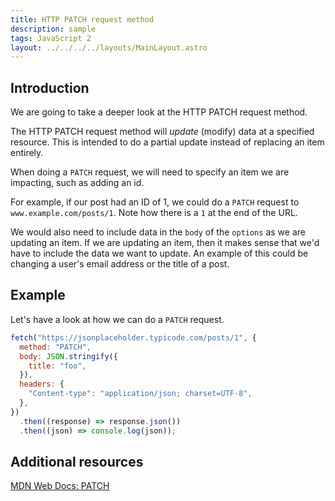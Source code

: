 ```yaml
---
title: HTTP PATCH request method
description: sample
tags: JavaScript 2
layout: ../../../../layouts/MainLayout.astro
---
```


## Introduction

We are going to take a deeper look at the HTTP PATCH request method.

The HTTP PATCH request method will _update_ (modify) data at a specified resource. This is intended to do a partial update instead of replacing an item entirely.

When doing a `PATCH` request, we will need to specify an item we are impacting, such as adding an id.

For example, if our post had an ID of 1, we could do a `PATCH` request to `www.example.com/posts/1`. Note how there is a `1` at the end of the URL.

We would also need to include data in the `body` of the `options` as we are updating an item. If we are updating an item, then it makes sense that we'd have to include the data we want to update. An example of this could be changing a user's email address or the title of a post.

## Example

Let's have a look at how we can do a `PATCH` request.

```js
fetch("https://jsonplaceholder.typicode.com/posts/1", {
  method: "PATCH",
  body: JSON.stringify({
    title: "foo",
  }),
  headers: {
    "Content-type": "application/json; charset=UTF-8",
  },
})
  .then((response) => response.json())
  .then((json) => console.log(json));
```

## Additional resources

[MDN Web Docs: PATCH](https://developer.mozilla.org/en-US/docs/Web/HTTP/Methods/PATCH)
